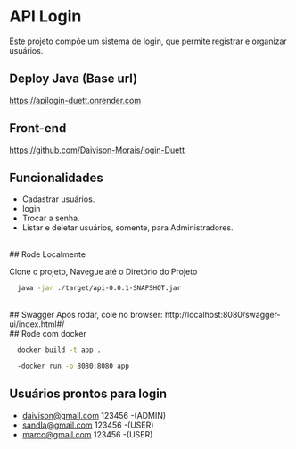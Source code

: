 # API Login

Este projeto compõe um sistema de login, que permite registrar e organizar usuários.
</br>
## Deploy Java (Base url)
https://apilogin-duett.onrender.com

## Front-end
https://github.com/Daivison-Morais/login-Duett

## Funcionalidades

- Cadastrar usuários.
- login
- Trocar a senha.
- Listar e deletar usuários, somente, para Administradores.
</br>
## Rode Localmente

Clone o projeto, Navegue até o Diretório do Projeto

```bash
  java -jar ./target/api-0.0.1-SNAPSHOT.jar
```
</br>
## Swagger
Após rodar, cole no browser:
http://localhost:8080/swagger-ui/index.html#/
</br>
## Rode com docker

```bash
  docker build -t app .
```
```bash
  -docker run -p 8080:8080 app
```

## Usuários prontos para login

- daivison@gmail.com 123456 -(ADMIN)
- sandla@gmail.com 123456  -(USER)
- marco@gmail.com 123456  -(USER)